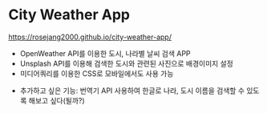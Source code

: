 # City Weather App

https://rosejang2000.github.io/city-weather-app/

- OpenWeather API를 이용한 도시, 나라별 날씨 검색 APP
- Unsplash API를 이용해 검색한 도시와 관련된 사진으로 배경이미지 설정
- 미디어쿼리를 이용한 CSS로 모바일에서도 사용 가능

+ 추가하고 싶은 기능: 번역기 API 사용하여 한글로 나라, 도시 이름을 검색할 수 있도록 해보고 싶다(될까?)
